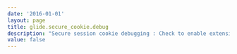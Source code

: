 ```yaml
---
date: '2016-01-01'
layout: page
title: glide.secure_cookie.debug
description: "Secure session cookie debugging : Check to enable extensive debug logging of secure session cookie operations."
value: false
---
```

